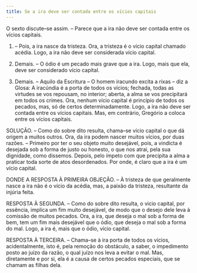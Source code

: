 ```yaml
---
title: Se a ira deve ser contada entre os vícios capitais
---
```


O sexto discute–se assim. – Parece que a ira não deve ser contada entre os vícios capitais.  

1. – Pois, a ira nasce da tristeza. Ora, a tristeza é o vício capital chamado acédia. Logo, a ira não deve ser considerada vício capital.  

2. Demais. – O ódio é um pecado mais grave que a ira. Logo, mais que ela, deve ser considerado vício capital. 

3. Demais. – Aquilo da Escritura – O homem iracundo excita a rixas – diz a Glosa: A iracúndia é a porta de todos os vícios; fechada, todas as virtudes se vos repousam, no interior; aberta, a alma se vos precipitará em todos os crimes. Ora, nenhum vício capital é princípio de todos os pecados, mas, só de certos determinadamente. Logo, a ira não deve ser contada entre os vícios capitais.  Mas, em contrário, Gregório a coloca entre os vícios capitais.  

SOLUÇÃO. – Como do sobre dito resulta, chama–se vício capital o que dá origem a muitos outros. Ora, da ira podem nascer muitos vícios, por duas razões. – Primeiro por ter o seu objeto muito desejável, pois, a vindicta é desejada sob a forma de justo ou honesto, o que nos atrai, pela sua dignidade, como dissemos. Depois, pelo ímpeto com que precipita a alma a praticar toda sorte de atos desordenados. Por onde, é claro que a ira é um vício capital.  

DONDE A RESPOSTA À PRIMEIRA OBJEÇÃO. – À tristeza de que geralmente nasce a ira não é o vício da acédia, mas, a paixão da tristeza, resultante da injúria feita.  

RESPOSTA À SEGUNDA. – Como do sobre dito resulta, o vicio capital, por essência, implica um fim muito desejável, de modo que o desejo dele leva à comissão de muitos pecados. Ora, a ira, que deseja o mal sob a forma de bem, tem um fim mais desejável que o ódio, que deseja o mal sob a forma do mal. Logo, a ira é, mais que o ódio, vício capital.  

RESPOSTA À TERCEIRA. – Chama–se à ira porta de todos os vícios, acidentalmente, isto é, pela remoção do obstáculo, a saber, o impedimento posto ao juízo da razão, o qual juízo nos leva a evitar o mal. Mas, diretamente e por si, ela é a causa de certos pecados especiais, que se chamam as filhas dela.